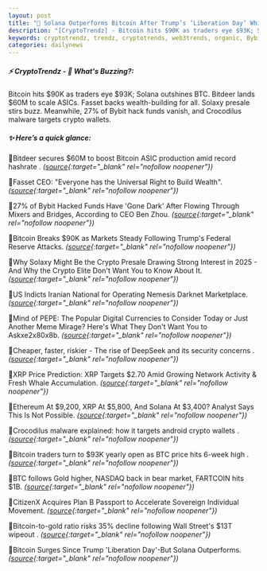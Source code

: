```yaml
---
layout: post
title: "🌌 Solana Outperforms Bitcoin After Trump’s ‘Liberation Day’ While Dark Crypto Trends Rise"
description: "[CryptoTrendz] - Bitcoin hits $90K as traders eye $93K; Solana outshines BTC. Bitdeer lands $60M to scale ASICs. Fasset backs wealth-building for all. Solaxy presale stirs buzz. Meanwhile, 27% of Bybit hack funds vanish, and Crocodilus malware targets crypto wallets."
keywords: cryptotrendz, trendz, cryptotrends, web3trends, organic, Bybit, Analyst, Network, Crypto, CEO, Trump, XRP, BTC, Bitcoin, Digital
categories: dailynews
---
```


##### ⚡ CryptoTrendz - 📌 *What's Buzzing?:*

Bitcoin hits $90K as traders eye $93K; Solana outshines BTC. Bitdeer lands $60M to scale ASICs. Fasset backs wealth-building for all. Solaxy presale stirs buzz. Meanwhile, 27% of Bybit hack funds vanish, and Crocodilus malware targets crypto wallets.

##### ✨ *Here’s a quick glance:*


🔹Bitdeer secures $60M to boost Bitcoin ASIC production amid record hashrate . *([source](https://s.avyag.com/qjm4){:target="_blank" rel="nofollow noopener"})*

🔹Fasset CEO: "Everyone has the Universal Right to Build Wealth". *([source](https://s.avyag.com/nzyt){:target="_blank" rel="nofollow noopener"})*

🔹27% of Bybit Hacked Funds Have 'Gone Dark' After Flowing Through Mixers and Bridges, According to CEO Ben Zhou. *([source](https://s.avyag.com/gkcn){:target="_blank" rel="nofollow noopener"})*

🔹Bitcoin Breaks $90K as Markets Steady Following Trump's Federal Reserve Attacks. *([source](https://s.avyag.com/iy3c){:target="_blank" rel="nofollow noopener"})*

🔹Why Solaxy Might Be the Crypto Presale Drawing Strong Interest in 2025 - And Why the Crypto Elite Don't Want You to Know About It. *([source](https://s.avyag.com/txm8){:target="_blank" rel="nofollow noopener"})*

🔹US Indicts Iranian National for Operating Nemesis Darknet Marketplace. *([source](https://s.avyag.com/vq7m){:target="_blank" rel="nofollow noopener"})*

🔹Mind of PEPE: The Popular Digital Currencies to Consider Today or Just Another Meme Mirage? Here's What They Don't Want You to Askxe2x80x8b. *([source](https://s.avyag.com/1xuo){:target="_blank" rel="nofollow noopener"})*

🔹Cheaper, faster, riskier - The rise of DeepSeek and its security concerns . *([source](https://s.avyag.com/5pa7){:target="_blank" rel="nofollow noopener"})*

🔹XRP Price Prediction: XRP Targets $2.70 Amid Growing Network Activity & Fresh Whale Accumulation. *([source](https://s.avyag.com/nc09){:target="_blank" rel="nofollow noopener"})*

🔹Ethereum At $9,200, XRP At $5,800, And Solana At $3,400? Analyst Says This Is Not Possible. *([source](https://s.avyag.com/h3qg){:target="_blank" rel="nofollow noopener"})*

🔹Crocodilus malware explained: how it targets android crypto wallets . *([source](https://s.avyag.com/9qnh){:target="_blank" rel="nofollow noopener"})*

🔹Bitcoin traders turn to $93K yearly open as BTC price hits 6-week high . *([source](https://s.avyag.com/q3kv){:target="_blank" rel="nofollow noopener"})*

🔹BTC follows Gold higher, NASDAQ back in bear market, FARTCOIN hits $1B. *([source](https://s.avyag.com/8dtw){:target="_blank" rel="nofollow noopener"})*

🔹CitizenX Acquires Plan B Passport to Accelerate Sovereign Individual Movement. *([source](https://s.avyag.com/fnon){:target="_blank" rel="nofollow noopener"})*

🔹Bitcoin-to-gold ratio risks 35% decline following Wall Street's $13T wipeout . *([source](https://s.avyag.com/nb33){:target="_blank" rel="nofollow noopener"})*

🔹Bitcoin Surges Since Trump 'Liberation Day'-But Solana Outperforms. *([source](https://s.avyag.com/wbjq){:target="_blank" rel="nofollow noopener"})*
